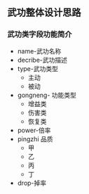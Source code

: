 ## 武功整体设计思路
### 武功类字段功能简介
- name-武功名称
- decribe-武功描述
- type-武功类型
  - 主动
  - 被动
- gongneng- 功能类型
  - 增益类
  - 伤害类
  - 恢复类
- power-倍率
- pingzhi 品质
  - 甲
  - 乙
  - 丙
  - 丁
- drop-掉率
